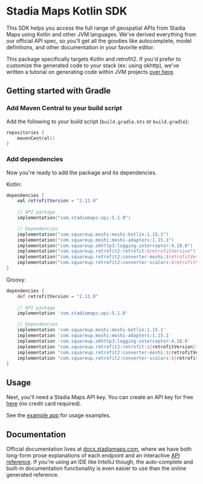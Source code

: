 # Stadia Maps Kotlin SDK

This SDK helps you access the full range of geospatial APIs from Stadia Maps using Kotlin and other JVM languages.
We've derived everything from our official API spec, so you'll get all the goodies like autocomplete, model definitions,
and other documentation in your favorite editor.

This package specifically targets Kotlin and retrofit2. If you'd prefer to customize the generated code to
your stack (ex: using okhttp), we've written a tutorial on generating code within JVM projects
[over here](https://docs.stadiamaps.com/tutorials/getting-started-with-geospatial-apis-in-kotlin-openapi/).

## Getting started with Gradle

### Add Maven Central to your build script

Add the following to your build script (`build.gradle.kts` or `build.gradle`):

```kotlin
repositories {
    mavenCentral()
}
```

### Add dependencies

Now you're ready to add the package and its dependencies.

Kotlin:

```kotlin
dependencies {
    val retrofitVersion = "2.11.0"
    
    // API package
    implementation("com.stadiamaps:api:5.1.0")

    // Dependencies
    implementation("com.squareup.moshi:moshi-kotlin:1.15.1")
    implementation("com.squareup.moshi:moshi-adapters:1.15.1")
    implementation("com.squareup.okhttp3:logging-interceptor:4.10.0")
    implementation("com.squareup.retrofit2:retrofit:$retrofitVersion")
    implementation("com.squareup.retrofit2:converter-moshi:$retrofitVersion")
    implementation("com.squareup.retrofit2:converter-scalars:$retrofitVersion")
}
```

Groovy:

```groovy
dependencies {
    def retrofitVersion = "2.11.0"
    
    // API package
    implementation 'com.stadiamaps:api:5.1.0'

    // Dependencies
    implementation 'com.squareup.moshi:moshi-kotlin:1.15.1'
    implementation 'com.squareup.moshi:moshi-adapters:1.15.1'
    implementation 'com.squareup.okhttp3:logging-interceptor:4.10.0'
    implementation "com.squareup.retrofit2:retrofit:${retrofitVersion}"
    implementation "com.squareup.retrofit2:converter-moshi:${retrofitVersion}"
    implementation "com.squareup.retrofit2:converter-scalars:${retrofitVersion}"
}
```

## Usage

Next, you'll need a Stadia Maps API key.
You can create an API key for free [here](https://client.stadiamaps.com/signup/?utm_source=github&utm_campaign=sdk_readme&utm_content=kotlin_readme)
(no credit card required).

See the [example app](example/src/main/kotlin/Main.kt) for usage examples.

## Documentation

Official documentation lives at [docs.stadiamaps.com](https://docs.stadiamaps.com/?utm_source=github&utm_campaign=sdk_readme&utm_content=kotlin_readme),
where we have both long-form prose explanations of each endpoint and an interactive [API reference](https://docs.stadiamaps.com/api-reference/?utm_source=github&utm_campaign=sdk_readme&utm_content=kotlin_readme).
If you're using an IDE like IntelliJ though,
the auto-complete and built-in documentation functionality is even easier to use than the online generated reference.